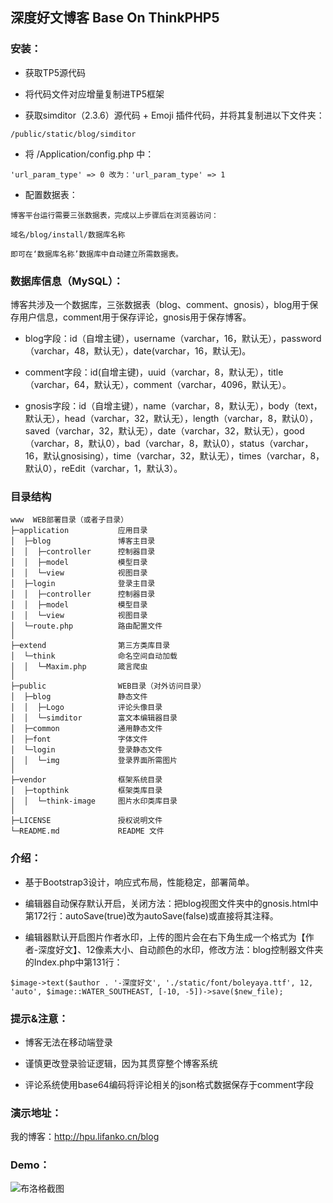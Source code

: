 ## 深度好文博客 Base On ThinkPHP5

### 安装：

 + 获取TP5源代码
 
 + 将代码文件对应增量复制进TP5框架
 
 + 获取simditor（2.3.6）源代码 + Emoji 插件代码，并将其复制进以下文件夹：
 
```
/public/static/blog/simditor
```

 + 将 /Application/config.php 中：
 
```
'url_param_type' => 0 改为：'url_param_type' => 1
```

 + 配置数据表：

```
博客平台运行需要三张数据表，完成以上步骤后在浏览器访问：

域名/blog/install/数据库名称

即可在‘数据库名称’数据库中自动建立所需数据表。
```
 
### 数据库信息（MySQL）：

博客共涉及一个数据库，三张数据表（blog、comment、gnosis），blog用于保存用户信息，comment用于保存评论，gnosis用于保存博客。

 + blog字段：id（自增主键），username（varchar，16，默认无），password（varchar，48，默认无），date(varchar，16，默认无)。

 + comment字段：id(自增主键)，uuid（varchar，8，默认无），title（varchar，64，默认无），comment（varchar，4096，默认无）。

 + gnosis字段：id（自增主键），name（varchar，8，默认无），body（text，默认无），head（varchar，32，默认无），length（varchar，8，默认0），saved（varchar，32，默认无），date（varchar，32，默认无），good（varchar，8，默认0），bad（varchar，8，默认0），status（varchar，16，默认gnosising），time（varchar，32，默认无），times（varchar，8，默认0），reEdit（varchar，1，默认3）。

### 目录结构
```
www  WEB部署目录（或者子目录）
├─application           应用目录
│  ├─blog               博客主目录
│  │  ├─controller      控制器目录
│  │  ├─model           模型目录
│  │  └─view            视图目录
│  ├─login              登录主目录
│  │  ├─controller      控制器目录
│  │  ├─model           模型目录
│  │  └─view            视图目录
│  └─route.php          路由配置文件
│
├─extend                第三方类库目录
│  └─think              命名空间自动加载
│  │  └─Maxim.php       箴言爬虫
│
├─public                WEB目录（对外访问目录）
│  ├─blog               静态文件
│  │  ├─Logo            评论头像目录
│  │  └─simditor        富文本编辑器目录
│  ├─common             通用静态文件
│  ├─font               字体文件
│  └─login              登录静态文件
│  │  └─img             登录界面所需图片
│
├─vendor                框架系统目录
│  ├─topthink           框架类库目录
│  │  └─think-image     图片水印类库目录
│
├─LICENSE               授权说明文件
└─README.md             README 文件
```

### 介绍：

 + 基于Bootstrap3设计，响应式布局，性能稳定，部署简单。
 
 + 编辑器自动保存默认开启，关闭方法：把blog视图文件夹中的gnosis.html中第172行：autoSave(true)改为autoSave(false)或直接将其注释。
 
 + 编辑器默认开启图片作者水印，上传的图片会在右下角生成一个格式为【作者-深度好文】、12像素大小、自动颜色的水印，修改方法：blog控制器文件夹的Index.php中第131行：
 
```
$image->text($author . '-深度好文', './static/font/boleyaya.ttf', 12, 'auto', $image::WATER_SOUTHEAST, [-10, -5])->save($new_file);
```

### 提示&注意：

 + 博客无法在移动端登录
 
 + 谨慎更改登录验证逻辑，因为其贯穿整个博客系统
 
 + 评论系统使用base64编码将评论相关的json格式数据保存于comment字段

### 演示地址：

我的博客：http://hpu.lifanko.cn/blog

### Demo：

![布洛格截图](https://raw.githubusercontent.com/lifankohome/blog/master/screenshot.jpg)